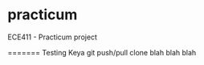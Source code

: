 practicum
=========

ECE411 - Practicum project

=======
Testing Keya git push/pull clone blah blah blah
